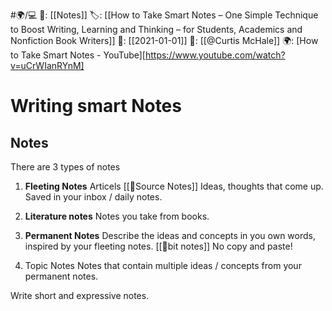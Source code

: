 #🌍/💻 
🔗: [[Notes]]
🏷️: [[How to Take Smart Notes – One Simple Technique to Boost Writing, Learning and Thinking – for Students, Academics and Nonfiction Book Writers]]
📅: [[2021-01-01]]
🧑: [[@Curtis McHale]]
🌍: [How to Take Smart Notes - YouTube][https://www.youtube.com/watch?v=uCrWIanRYnM]

# Writing smart Notes
## Notes

There are 3 types of notes
1. **Fleeting Notes**
Articels [[📃Source Notes]] Ideas, thoughts that come up. Saved in your inbox / daily notes.

2. **Literature notes**
Notes you take from books.

3. **Permanent Notes** 
Describe the ideas and concepts in you own words, inspired by your fleeting notes. [[📃bit notes]]
No copy and paste!

4. Topic Notes
Notes that contain multiple ideas / concepts from your permanent notes.

Write short and expressive notes.
